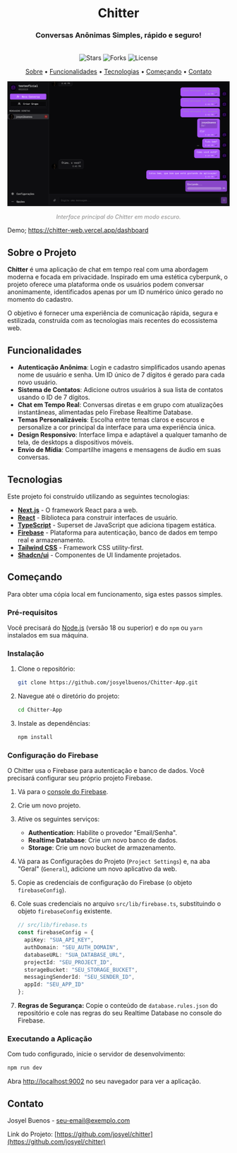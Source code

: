 <div align="center">
  <h1 align="center">
    <br>
    Chitter
  </h1>
  <h3 align="center">Conversas Anônimas Simples, rápido e seguro!</h3>
  <br>
</div>

<div align="center">
  <!-- Badges -->
  <img src="https://img.shields.io/github/stars/josyelbuenos/Chitter-App?style=for-the-badge&logo=github&color=D946EF&logoColor=fff" alt="Stars" />
  <img src="https://img.shields.io/github/forks/josyelbuenos/Chitter-App?style=for-the-badge&logo=github&color=8B5CF6&logoColor=fff" alt="Forks" />
  <img src="https://img.shields.io/github/license/josyelbuenos/Chitter-App?style=for-the-badge&color=22C55E&logoColor=fff" alt="License" />
</div>

<p align="center">
  <a href="#sobre-o-projeto">Sobre</a> •
  <a href="#funcionalidades">Funcionalidades</a> •
  <a href="#tecnologias">Tecnologias</a> •
  <a href="#começando">Começando</a> •
  <a href="#contato">Contato</a>
</p>

![Pré-visualização do Chitter](/docs/captura.png)
<p align="center" style="font-size: 0.8rem; color: #888;"><i>Interface principal do Chitter em modo escuro.</i></p>

Demo; https://chitter-web.vercel.app/dashboard

## Sobre o Projeto

**Chitter** é uma aplicação de chat em tempo real com uma abordagem moderna e focada em privacidade. Inspirado em uma estética cyberpunk, o projeto oferece uma plataforma onde os usuários podem conversar anonimamente, identificados apenas por um ID numérico único gerado no momento do cadastro.

O objetivo é fornecer uma experiência de comunicação rápida, segura e estilizada, construída com as tecnologias mais recentes do ecossistema web.

## Funcionalidades

-   **Autenticação Anônima**: Login e cadastro simplificados usando apenas nome de usuário e senha. Um ID único de 7 dígitos é gerado para cada novo usuário.
-   **Sistema de Contatos**: Adicione outros usuários à sua lista de contatos usando o ID de 7 dígitos.
-   **Chat em Tempo Real**: Conversas diretas e em grupo com atualizações instantâneas, alimentadas pelo Firebase Realtime Database.
-   **Temas Personalizáveis**: Escolha entre temas claros e escuros e personalize a cor principal da interface para uma experiência única.
-   **Design Responsivo**: Interface limpa e adaptável a qualquer tamanho de tela, de desktops a dispositivos móveis.
-   **Envio de Mídia**: Compartilhe imagens e mensagens de áudio em suas conversas.

## Tecnologias

Este projeto foi construído utilizando as seguintes tecnologias:

-   [**Next.js**](https://nextjs.org/) - O framework React para a web.
-   [**React**](https://reactjs.org/) - Biblioteca para construir interfaces de usuário.
-   [**TypeScript**](https://www.typescriptlang.org/) - Superset de JavaScript que adiciona tipagem estática.
-   [**Firebase**](https://firebase.google.com/) - Plataforma para autenticação, banco de dados em tempo real e armazenamento.
-   [**Tailwind CSS**](https://tailwindcss.com/) - Framework CSS utility-first.
-   [**Shadcn/ui**](https://ui.shadcn.com/) - Componentes de UI lindamente projetados.

## Começando

Para obter uma cópia local em funcionamento, siga estes passos simples.

### Pré-requisitos

Você precisará do [Node.js](https://nodejs.org/) (versão 18 ou superior) e do `npm` ou `yarn` instalados em sua máquina.

### Instalação

1.  Clone o repositório:
    ```sh
    git clone https://github.com/josyelbuenos/Chitter-App.git
    ```
2.  Navegue até o diretório do projeto:
    ```sh
    cd Chitter-App
    ```
3.  Instale as dependências:
    ```sh
    npm install
    ```

### Configuração do Firebase

O Chitter usa o Firebase para autenticação e banco de dados. Você precisará configurar seu próprio projeto Firebase.

1.  Vá para o [console do Firebase](https://console.firebase.google.com/).
2.  Crie um novo projeto.
3.  Ative os seguintes serviços:
    -   **Authentication**: Habilite o provedor "Email/Senha".
    -   **Realtime Database**: Crie um novo banco de dados.
    -   **Storage**: Crie um novo bucket de armazenamento.
4.  Vá para as Configurações do Projeto (`Project Settings`) e, na aba "Geral" (`General`), adicione um novo aplicativo da web.
5.  Copie as credenciais de configuração do Firebase (o objeto `firebaseConfig`).
6.  Cole suas credenciais no arquivo `src/lib/firebase.ts`, substituindo o objeto `firebaseConfig` existente.

    ```typescript
    // src/lib/firebase.ts
    const firebaseConfig = {
      apiKey: "SUA_API_KEY",
      authDomain: "SEU_AUTH_DOMAIN",
      databaseURL: "SUA_DATABASE_URL",
      projectId: "SEU_PROJECT_ID",
      storageBucket: "SEU_STORAGE_BUCKET",
      messagingSenderId: "SEU_SENDER_ID",
      appId: "SEU_APP_ID"
    };
    ```

7.  **Regras de Segurança:** Copie o conteúdo de `database.rules.json` do repositório e cole nas regras do seu Realtime Database no console do Firebase.

### Executando a Aplicação

Com tudo configurado, inicie o servidor de desenvolvimento:

```sh
npm run dev
```

Abra [http://localhost:9002](http://localhost:9002) no seu navegador para ver a aplicação.

## Contato

Josyel Buenos - [seu-email@exemplo.com](mailto:seu-email@exemplo.com)

Link do Projeto: [https://github.com/josyel/chitter](https://github.com/josyel/chitter)

